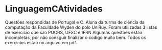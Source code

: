 # LinguagemCAtividades
Questões respondidas de Portugol e C.
Aluna da turma de ciência da computação da Faculdade Wyden do polo UniRuy.
Foram utilizadas 3 listas de exercicio que são PUCRS, UFSC e IFRN
Algumas questões estão incompletas, por não consguir finalizar o codigo muito bem. Todos os exercicios estao no arquivo em pdf.
